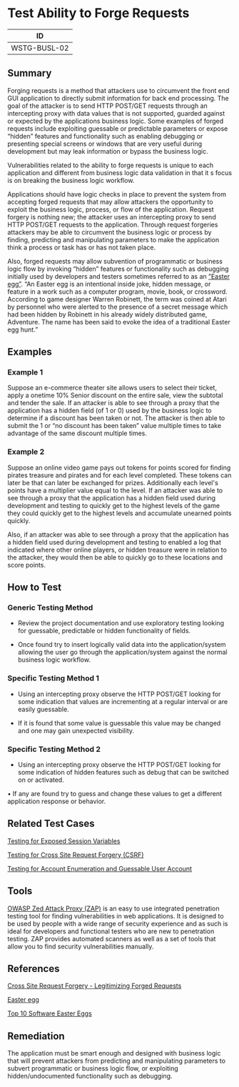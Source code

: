 # Test Ability to Forge Requests

|ID               |
|-----------------|
|WSTG-BUSL-02|

## Summary

Forging requests is a method that attackers use to circumvent the front end GUI application to directly submit information for back end processing. The goal of the attacker is to send HTTP POST/GET requests through an intercepting proxy with data values that is not supported, guarded against or expected by the applications business logic. Some examples of forged requests include exploiting guessable or predictable parameters or expose “hidden” features and functionality such as enabling debugging or presenting special screens or windows that are very useful during development but may leak information or bypass the business logic.

Vulnerabilities related to the ability to forge requests is unique to each application and different from business logic data validation in that it s focus is on breaking the business logic workflow.

Applications should have logic checks in place to prevent the system from accepting forged requests that may allow attackers the opportunity to exploit the business logic, process, or flow of the application. Request forgery is nothing new; the attacker uses an intercepting proxy to send HTTP POST/GET requests to the application. Through request forgeries attackers may be able to circumvent the business logic or process by finding, predicting and manipulating parameters to make the application think a process or task has or has not taken place.

Also, forged requests may allow subvention of programmatic or business logic flow by invoking “hidden” features or functionality such as debugging initially used by developers and testers sometimes referred to as an [”Easter egg”](http://en.wikipedia.org/wiki/Easter_egg_(media)). “An Easter egg is an intentional inside joke, hidden message, or feature in a work such as a computer program, movie, book, or crossword. According to game designer Warren Robinett, the term was coined at Atari by personnel who were alerted to the presence of a secret message which had been hidden by Robinett in his already widely distributed game, Adventure. The name has been said to evoke the idea of a traditional Easter egg hunt.”

## Examples

### Example 1

Suppose an e-commerce theater site allows users to select their ticket, apply a onetime 10% Senior discount on the entire sale, view the subtotal and tender the sale. If an attacker is able to see through a proxy that the application has a hidden field (of 1 or 0) used by the business logic to determine if a discount has been taken or not. The attacker is then able to submit the 1 or “no discount has been taken” value multiple times to take advantage of the same discount multiple times.

### Example 2

Suppose an online video game pays out tokens for points scored for finding pirates treasure and pirates and for each level completed. These tokens can later be that can later be exchanged for prizes. Additionally each level's points have a multiplier value equal to the level. If an attacker was able to see through a proxy that the application has a hidden field used during development and testing to quickly get to the highest levels of the game they could quickly get to the highest levels and accumulate unearned points quickly.

Also, if an attacker was able to see through a proxy that the application has a hidden field used during development and testing to enabled a log that indicated where other online players, or hidden treasure were in relation to the attacker, they would then be able to quickly go to these locations and score points.

## How to Test

### Generic Testing Method

- Review the project documentation and use exploratory testing looking for guessable, predictable or hidden functionality of fields.

- Once found try to insert logically valid data into the application/system allowing the user go through the application/system against the normal business logic workflow.

### Specific Testing Method 1

- Using an intercepting proxy observe the HTTP POST/GET looking for some indication that values are incrementing at a regular interval or are easily guessable.

- If it is found that some value is guessable this value may be changed and one may gain unexpected visibility.

### Specific Testing Method 2

- Using an intercepting proxy observe the HTTP POST/GET looking for some indication of hidden features such as debug that can be switched on or activated.

• If any are found try to guess and change these values to get a different application response or behavior.

## Related Test Cases

[Testing for Exposed Session Variables](../06-Session_Management_Testing/04-Testing_for_Exposed_Session_Variables.md)

[Testing for Cross Site Request Forgery (CSRF)](../06-Session_Management_Testing/05-Testing_for_Cross_Site_Request_Forgery.md)

[Testing for Account Enumeration and Guessable User Account](../03-Identity_Management_Testing/04-Testing_for_Account_Enumeration_and_Guessable_User_Account.md)

## Tools

[OWASP Zed Attack Proxy (ZAP)](https://www.zaproxy.org) is an easy to use integrated penetration testing tool for finding vulnerabilities in web applications. It is designed to be used by people with a wide range of security experience and as such is ideal for developers and functional testers who are new to penetration testing. ZAP provides automated scanners as well as a set of tools that allow you to find security vulnerabilities manually.

## References

[Cross Site Request Forgery - Legitimizing Forged Requests](http://www.stan.gr/2012/11/cross-site-request-forgery-legitimazing.html)

[Easter egg](https://en.wikipedia.org/wiki/Easter_egg_(media))

[Top 10 Software Easter Eggs](https://lifehacker.com/371083/top-10-software-easter-eggs)

## Remediation

The application must be smart enough and designed with business logic that will prevent attackers from predicting and manipulating parameters to subvert programmatic or business logic flow, or exploiting hidden/undocumented functionality such as debugging.
